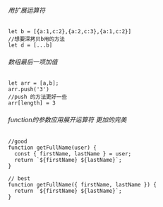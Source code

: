 ###### 用扩展运算符

```
let b = [{a:1,c:2},{a:2,c:3},{a:1,c:2}]
//想要深拷贝b用的方法
let d = [...b]
```

###### 数组最后一项加值

```
let arr = [a,b];
arr.push('3')
//push 的方法更好一些 
arr[length] = 3
```

###### function的参数应用展开运算符 更加的完美

    //good
    function getFullName(user) {
      const { firstName, lastName } = user;
      return `${firstName} ${lastName}`;
    }

    // best
    function getFullName({ firstName, lastName }) {
      return `${firstName} ${lastName}`;
    }




